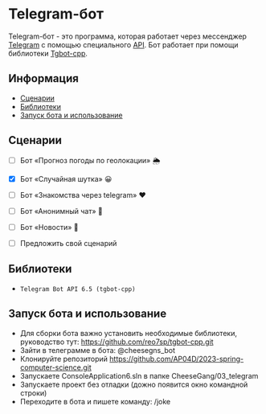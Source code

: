 # Telegram-бот

Telegram-бот - это программа, которая работает через мессенджер [Telegram](https://telegram.org) с помощью специального [API](https://core.telegram.org/bots/api). Бот работает при помощи библиотеки [Tgbot-cpp](https://github.com/reo7sp/tgbot-cpp.git). 

## Информация

- [Сценарии](#сценарии)
- [Библиотеки](#библиотеки)
- [Запуск бота и использование](#запуск-бота-и-использование)


## Сценарии

- [ ] Бот «Прогноз погоды по геолокации» 🌦️
- [x] Бот «Случайная шутка» 😀
- [ ] Бот «Знакомства через telegram» ❤️
- [ ] Бот «Анонимный чат» 💬
- [ ] Бот «Новости» 📰
- [ ] Предложить свой сценарий


## Библиотеки

- `Telegram Bot API 6.5 (tgbot-cpp)`


## Запуск бота и использование
- Для сборки бота важно установить необходимые библиотеки, руководство тут: https://github.com/reo7sp/tgbot-cpp.git
- Зайти в телеграмме в бота: @cheesegns_bot
- Клонируйте репозиторий https://github.com/AP04D/2023-spring-computer-science.git
- Запускаете ConsoleApplication6.sln в папке CheeseGang/03_telegram
- Запускаете проект без отладки (дожно появится окно командной строки)
- Переходите в бота и пишете команду: /joke
